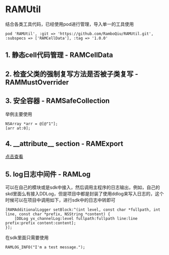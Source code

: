 # RAMUtil
结合各类工具代码，已经使用pod进行管理，导入单一的工具使用

```
pod 'RAMUtil', :git => 'https://github.com/RamboQiu/RAMUtil.git', :subspecs => ['RAMCellData'], :tag => '1.0.0'
```

## 1. 静态cell代码管理 - RAMCellData

## 2. 检查父类的强制复写方法是否被子类复写 - RAMMustOverrider

## 3. 安全容器 - RAMSafeCollection
举例主要使用
```
NSArray *arr = @[@"1"];
[arr at:0];
```
## 4. \_\_attribute\_\_ section - RAMExport
[点击查看](https://github.com/RamboQiu/RAMUtil/blob/dev/RAMUtil/RAMExport/README.md)

## 5. log日志中间件 - RAMLog
可以在自己的模块或是sdk中接入，然后调用主程序的日志输出，例如，自己的skd里面么有接入DDLog，但是项目中都是封装了使用ddlog来写入日志的，这个时候可以在项目中调用如下，进行sdk中的日志中转即可

```
[RAMAdditionalLogger setBlock:^(int level, const char *fullpath, int line, const char *prefix, NSString *content) {
	[DDLog yx_channelLog:level fullpath:fullpath line:line prefix:prefix content:content];
}];
```

在sdk里面只需要使用

```
RAMLOG_INFO("I'm a test message.");
```